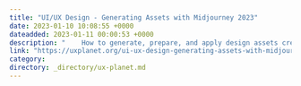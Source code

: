 ```yaml
---
title: "UI/UX Design - Generating Assets with Midjourney 2023"
date: 2023-01-10 10:08:55 +0000
dateadded: 2023-01-11 00:00:53 +0000
description: "    How to generate, prepare, and apply design assets created with Midjourney.  Continue reading on UX Planet »  "
link: "https://uxplanet.org/ui-ux-design-generating-assets-with-midjourney-2023-c0458a2efc6?source=rss----819cc2aaeee0---4"
category:
directory: _directory/ux-planet.md
---
```

